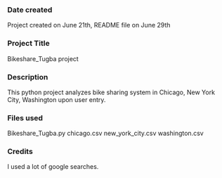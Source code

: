 ### Date created
Project created on June 21th, README file on June 29th
### Project Title
Bikeshare_Tugba project

### Description
This python project analyzes bike sharing system in Chicago, New York City, Washington upon user entry.

### Files used
Bikeshare_Tugba.py
chicago.csv
new_york_city.csv
washington.csv

### Credits
I used a lot of google searches.
